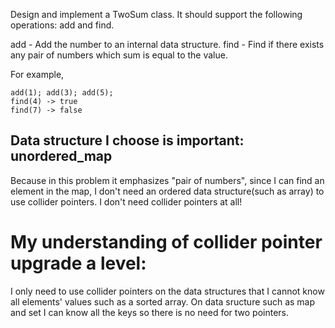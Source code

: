 Design and implement a TwoSum class. It should support the following operations: add and find.

add - Add the number to an internal data structure.
find - Find if there exists any pair of numbers which sum is equal to the value.

For example,

	add(1); add(3); add(5);
	find(4) -> true
	find(7) -> false

## Data structure I choose is important: unordered_map

Because in this problem it emphasizes "pair of numbers", since I can find an element in the map, I don't need an ordered data structure(such as array) to use collider pointers. I don't need collider pointers at all!

# My understanding of collider pointer upgrade a level:  
I only need to use collider pointers on the data structures that I cannot know all elements' values such as a sorted array. On data sructure such as map and set I can know all the keys so there is no need for two pointers.